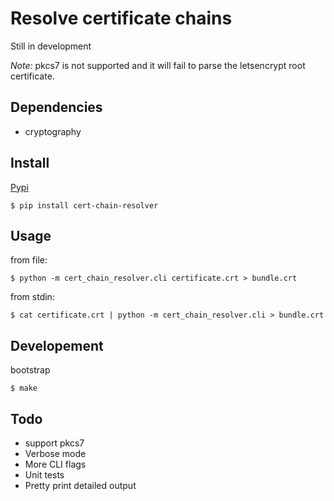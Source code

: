 # Resolve certificate chains

Still in development

*Note:* pkcs7 is not supported and it will fail to parse the letsencrypt root certificate.

## Dependencies

* cryptography

## Install

[Pypi](https://pypi.org/project/cert-chain-resolver/)


    $ pip install cert-chain-resolver


## Usage

from file:

    $ python -m cert_chain_resolver.cli certificate.crt > bundle.crt

from stdin:

    $ cat certificate.crt | python -m cert_chain_resolver.cli > bundle.crt

## Developement

bootstrap

    $ make

## Todo

* support pkcs7 
* Verbose mode
* More CLI flags
* Unit tests
* Pretty print detailed output
